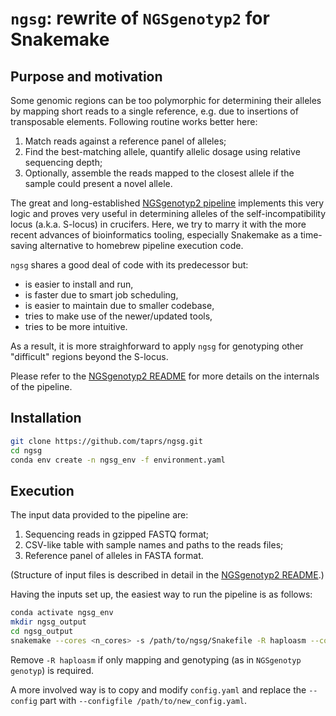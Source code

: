 # `ngsg`: rewrite of `NGSgenotyp2` for Snakemake

## Purpose and motivation

Some genomic regions can be too polymorphic for determining their alleles by mapping short reads to a single reference, e.g. due to insertions of transposable elements. Following routine works better here:

1. Match reads against a reference panel of alleles;
2. Find the best-matching allele, quantify allelic dosage using relative sequencing depth;
3. Optionally, assemble the reads mapped to the closest allele if the sample could present a novel allele.

The great and long-established [NGSgenotyp2 pipeline](https://github.com/mathieu-genete/NGSgenotyp) implements this very logic and proves very useful in determining alleles of the self-incompatibility locus (a.k.a. S-locus) in crucifers. Here, we try to marry it with the more recent advances of bioinformatics tooling, especially Snakemake as a time-saving alternative to homebrew pipeline execution code.

`ngsg` shares a good deal of code with its predecessor but:

- is easier to install and run,
- is faster due to smart job scheduling,
- is easier to maintain due to smaller codebase,
- tries to make use of the newer/updated tools,
- tries to be more intuitive.

As a result, it is more straighforward to apply `ngsg` for genotyping other "difficult" regions beyond the S-locus.

Please refer to the [NGSgenotyp2 README](README_NGSgenotyp.md) for more details on the internals of the pipeline.

## Installation

```bash
git clone https://github.com/taprs/ngsg.git
cd ngsg
conda env create -n ngsg_env -f environment.yaml
```

## Execution

The input data provided to the pipeline are:

1. Sequencing reads in gzipped FASTQ format;
2. CSV-like table with sample names and paths to the reads files;
3. Reference panel of alleles in FASTA format.

(Structure of input files is described in detail in the [NGSgenotyp2 README](README_NGSgenotyp.md).)

Having the inputs set up, the easiest way to run the pipeline is as follows:

```bash
conda activate ngsg_env
mkdir ngsg_output
cd ngsg_output
snakemake --cores <n_cores> -s /path/to/ngsg/Snakefile -R haploasm --config readsinfo=/path/to/readsinfo fastaref=/path/to/fastaref
```

Remove `-R haploasm` if only mapping and genotyping (as in `NGSgenotyp genotyp`) is required. 

A more involved way is to copy and modify `config.yaml` and replace the `--config` part with `--configfile /path/to/new_config.yaml`. 
